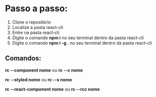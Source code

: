 <h1>Passo a passo:</h1>
<ol>
    <li>Clone o repositório</li>
    <li>Localize a pasta react-cli</li>
    <li>Entre na pasta react-cli</li>
    <li>Digite o comando <b>npm i</b> no seu terminal dentro da pasta react-cli</li>
    <li>Digite o comando <b>npm i -g .</b> no seu terminal dentro da pasta react-cli</li>
</ol>

<h2>Comandos:</h2>
<p>  <b>rc --component nome</b> ou <b>rc --c nome</b></p>
<p>  <b>rc --styled nome</b> ou <b>rc --s nome</b></p>
<p>  <b>rc --react-component nome</b> ou <b>rc --rcc nome</b></p>
